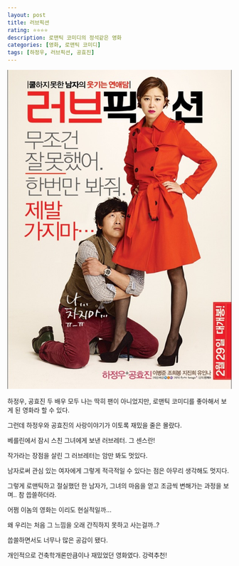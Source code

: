 ```yaml
---
layout: post
title: 러브픽션
rating: ⭐️⭐️⭐️⭐️
description: 로맨틱 코미디의 정석같은 영화
categories: [영화, 로맨틱 코미디]
tags: [하정우, 러브픽션, 공효진]
---
```


![러브픽션](../../img/2012/love_piction.jpg)

하정우, 공효진 두 배우 모두 나는 딱히 팬이 아니었지만, 로맨틱 코미디를 좋아해서 보게 된 영화라 할 수 있다.

그런데 하정우와 공효진의 사랑이야기가 이토록 재밌을 줄은 몰랐다. 

베를린에서 잠시 스친 그녀에게 보낸 러브레터. 그 센스란!

작가라는 장점을 살린 그 러브레터는 암만 봐도 멋있다.

남자로써 관심 있는 여자에게 그렇게 적극적일 수 있다는 점은 아무리 생각해도 멋지다.

그렇게 로맨틱하고 절실했던 한 남자가, 그녀의 마음을 얻고 조금씩 변해가는 과정을 보며.. 참 씁쓸하더라.

어쩜 이놈의 영화는 이리도 현실적일까...

왜 우리는 처음 그 느낌을 오래 간직하지 못하고 사는걸까..?

씁쓸하면서도 너무나 많은 공감이 됐다.


개인적으로 건축학개론만큼이나 재밌었던 영화였다. 강력추천!